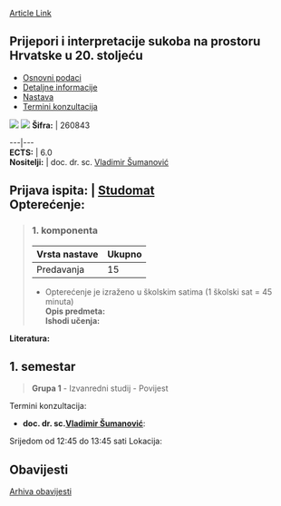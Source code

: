 [Article Link](https://www.fhs.hr/predmet/pisnphu2s)

## Prijepori i interpretacije sukoba na prostoru Hrvatske u 20. stoljeću
  * [Osnovni podaci](https://www.fhs.hr/predmet/pisnphu2s#v1id-523799_948876_1_0 "Osnovni podaci")
  * [Detaljne informacije](https://www.fhs.hr/predmet/pisnphu2s#v1id-523799_948876_1_1 "Detaljne informacije")
  * [Nastava](https://www.fhs.hr/predmet/pisnphu2s#v1id-523799_948876_1_2 "Nastava")
  * [Termini konzultacija](https://www.fhs.hr/predmet/pisnphu2s#v1id-523799_948876_1_3 "Termini konzultacija")


[![](https://www.fhs.hr/img/flags/gif/hr.gif)](https://www.fhs.hr/predmet/pisnphu2s) [![](https://www.fhs.hr/img/flags/gif/gb.gif)](https://www.fhs.hr/en/course/daiocittocit2c)
**Šifra:** |  260843  
  
---|---  
**ECTS:** |  6.0   
**Nositelji:** |  doc. dr. sc. [Vladimir Šumanović](https://www.fhs.hr/djelatnik/vladimir.sumanovic)   
  
**Prijava ispita:** |  [Studomat](http://www.isvu.hr/studomat)  
**Opterećenje:**  
---  
> ### 1. komponenta
> | Vrsta nastave | Ukupno  
> ---|---  
> Predavanja | 15  
> * Opterećenje je izraženo u školskim satima (1 školski sat = 45 minuta)   
**Opis predmeta:**  
> **Ishodi učenja:**  

  
**Literatura:**  

  
**1. semestar**  
---  
> **Grupa 1** - Izvanredni studij - Povijest  
>   
Termini konzultacija: 
  * **doc. dr. sc.[Vladimir Šumanović](https://www.fhs.hr/djelatnik/vladimir.sumanovic)**: 
  
Srijedom od 12:45 do 13:45 sati
Lokacija: 


## Obavijesti
[Arhiva obavijesti](https://www.fhs.hr/predmet/pisnphu2s?@=21ly5#news_123250 "Arhiva obavijesti")
